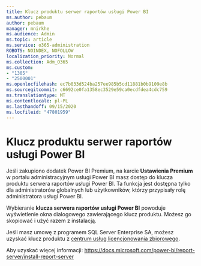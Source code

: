 ```yaml
---
title: Klucz produktu serwer raportów usługi Power BI
ms.author: pebaum
author: pebaum
manager: mnirkhe
ms.audience: Admin
ms.topic: article
ms.service: o365-administration
ROBOTS: NOINDEX, NOFOLLOW
localization_priority: Normal
ms.collection: Adm_O365
ms.custom:
- "1305"
- "2500001"
ms.openlocfilehash: ec7b033d524ba257ee985b5cd11881b0b9109e8b
ms.sourcegitcommit: c6692ce0fa1358ec3529e59ca0ecdfdea4cdc759
ms.translationtype: MT
ms.contentlocale: pl-PL
ms.lasthandoff: 09/15/2020
ms.locfileid: "47801959"
---
```

# <a name="power-bi-report-server-product-key"></a>Klucz produktu serwer raportów usługi Power BI

Jeśli zakupiono dodatek Power BI Premium, na karcie **Ustawienia Premium** w portalu administracyjnym usługi Power BI masz dostęp do klucza produktu serwera raportów usługi Power BI. Ta funkcja jest dostępna tylko dla administratorów globalnych lub użytkowników, którzy przypisały rolę administratora usługi Power BI.

Wybieranie **klucza serwera raportów usługi Power BI** powoduje wyświetlenie okna dialogowego zawierającego klucz produktu. Możesz go skopiować i użyć razem z instalacją.

Jeśli masz umowę z programem SQL Server Enterprise SA, możesz uzyskać klucz produktu z [centrum usług licencjonowania zbiorowego](https://www.microsoft.com/Licensing/servicecenter/).

Aby uzyskać więcej informacji: https://docs.microsoft.com/power-bi/report-server/install-report-server
